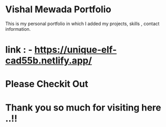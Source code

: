 
# Vishal Mewada Portfolio 
This is my personal portfolio in which I added my projects, skills , contact information.

# link : - https://unique-elf-cad55b.netlify.app/ 

# Please Checkit Out  

# Thank you so much for visiting here ..!!